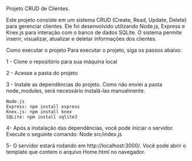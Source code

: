 Projeto CRUD de Clientes.

Este projeto consiste em um sistema CRUD (Create, Read, Update, Delete) para gerenciar clientes. Ele foi desenvolvido utilizando Node.js, Express e Knex.js para interação com o banco de dados SQLite. O sistema permite inserir, visualizar, atualizar e deletar informações dos clientes.

Como executar o projeto
Para executar o projeto, siga os passos abaixo:

1 - Clone o repositório para sua máquina local

2 - Acesse a pasta do projeto

3 - Instale as dependências do projeto. Como não enviei a pasta node_modules, será necessário instalá-las manualmente.

    Node.js
    Express: npm install express
    Knex.js: npm install knex
    SQLite: npm install sqlite3
    
4- Após a instalação das dependências, você pode iniciar o servidor. Execute o seguinte comando:
    Node src/index.js
    
5- O servidor estará rodando em http://localhost:3000/. Você pode abrir o template que contem o arquivo Home.html no navegador.
